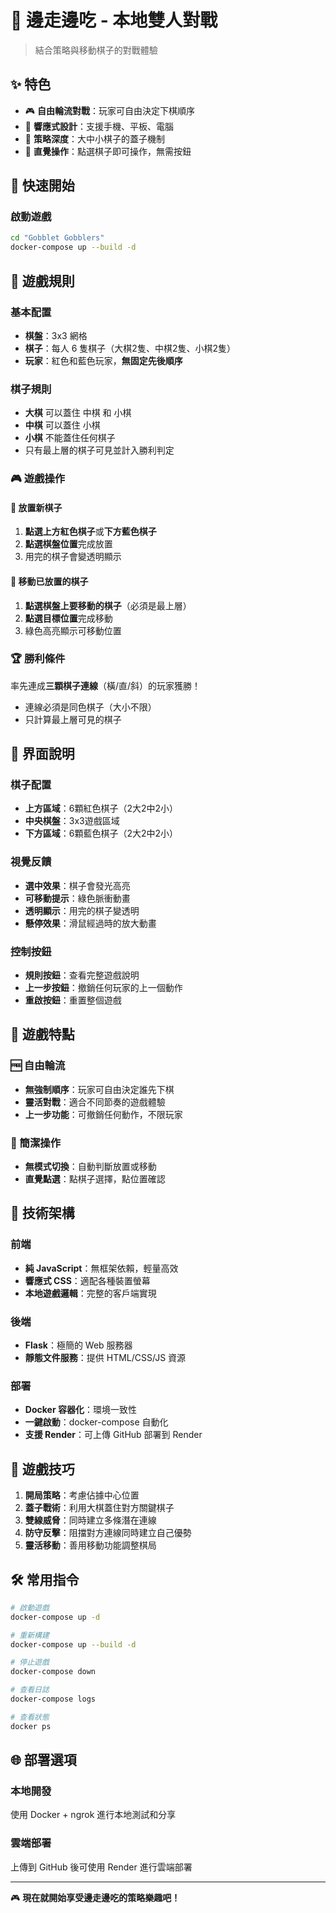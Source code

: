# 🎯 邊走邊吃 - 本地雙人對戰

> 結合策略與移動棋子的對戰體驗

## ✨ 特色

- 🎮 **自由輪流對戰**：玩家可自由決定下棋順序  
- 📱 **響應式設計**：支援手機、平板、電腦
- 🧠 **策略深度**：大中小棋子的蓋子機制
- 🎯 **直覺操作**：點選棋子即可操作，無需按鈕

## 🚀 快速開始

### 啟動遊戲
```bash
cd "Gobblet Gobblers"
docker-compose up --build -d
```

## 🎯 遊戲規則

### 基本配置
- **棋盤**：3x3 網格
- **棋子**：每人 6 隻棋子（大棋2隻、中棋2隻、小棋2隻）
- **玩家**：紅色和藍色玩家，**無固定先後順序**

### 棋子規則
- **大棋** 可以蓋住 中棋 和 小棋
- **中棋** 可以蓋住 小棋  
- **小棋** 不能蓋住任何棋子
- 只有最上層的棋子可見並計入勝利判定

### 🎮 遊戲操作

#### 📍 放置新棋子
1. **點選上方紅色棋子**或**下方藍色棋子**
2. **點選棋盤位置**完成放置
3. 用完的棋子會變透明顯示

#### 🔀 移動已放置的棋子  
1. **點選棋盤上要移動的棋子**（必須是最上層）
2. **點選目標位置**完成移動
3. 綠色高亮顯示可移動位置

### 🏆 勝利條件
率先連成**三顆棋子連線**（橫/直/斜）的玩家獲勝！
- 連線必須是同色棋子（大小不限）
- 只計算最上層可見的棋子

## 🎨 界面說明

### 棋子配置
- **上方區域**：6顆紅色棋子（2大2中2小）
- **中央棋盤**：3x3遊戲區域
- **下方區域**：6顆藍色棋子（2大2中2小）

### 視覺反饋
- **選中效果**：棋子會發光高亮
- **可移動提示**：綠色脈衝動畫
- **透明顯示**：用完的棋子變透明
- **懸停效果**：滑鼠經過時的放大動畫

### 控制按鈕
- **規則按鈕**：查看完整遊戲說明
- **上一步按鈕**：撤銷任何玩家的上一個動作
- **重啟按鈕**：重置整個遊戲

## 🎯 遊戲特點

### 🆓 自由輪流
- **無強制順序**：玩家可自由決定誰先下棋
- **靈活對戰**：適合不同節奏的遊戲體驗
- **上一步功能**：可撤銷任何動作，不限玩家

### 🎪 簡潔操作
- **無模式切換**：自動判斷放置或移動
- **直覺點選**：點棋子選擇，點位置確認

## 🔧 技術架構

### 前端
- **純 JavaScript**：無框架依賴，輕量高效
- **響應式 CSS**：適配各種裝置螢幕
- **本地遊戲邏輯**：完整的客戶端實現

### 後端  
- **Flask**：極簡的 Web 服務器
- **靜態文件服務**：提供 HTML/CSS/JS 資源

### 部署
- **Docker 容器化**：環境一致性
- **一鍵啟動**：docker-compose 自動化
- **支援 Render**：可上傳 GitHub 部署到 Render

## 📖 遊戲技巧

1. **開局策略**：考慮佔據中心位置
2. **蓋子戰術**：利用大棋蓋住對方關鍵棋子  
3. **雙線威脅**：同時建立多條潛在連線
4. **防守反擊**：阻擋對方連線同時建立自己優勢
5. **靈活移動**：善用移動功能調整棋局

## 🛠 常用指令

```bash
# 啟動遊戲
docker-compose up -d

# 重新構建
docker-compose up --build -d

# 停止遊戲
docker-compose down

# 查看日誌
docker-compose logs

# 查看狀態
docker ps
```

## 🌐 部署選項

### 本地開發
使用 Docker + ngrok 進行本地測試和分享

### 雲端部署
上傳到 GitHub 後可使用 Render 進行雲端部署

---

🎮 **現在就開始享受邊走邊吃的策略樂趣吧！** 